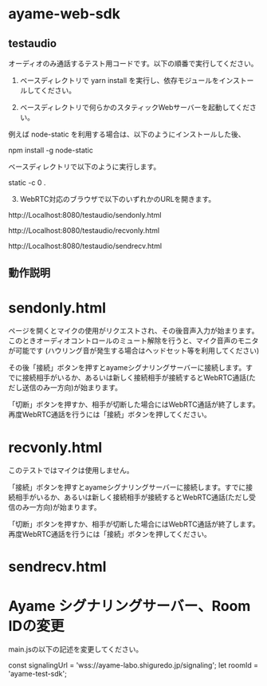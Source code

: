 # ayame-web-sdk

## testaudio

オーディオのみ通話するテスト用コードです。以下の順番で実行してください。

1. ベースディレクトリで yarn install を実行し、依存モジュールをインストールしてください。

2. ベースディレクトリで何らかのスタティックWebサーバーを起動してください。

例えば node-static を利用する場合は、以下のようにインストールした後、

npm install -g node-static

ベースディレクトリで以下のように実行します。

static -c 0 .

3. WebRTC対応のブラウザで以下のいずれかのURLを開きます。

http://Localhost:8080/testaudio/sendonly.html

http://Localhost:8080/testaudio/recvonly.html

http://Localhost:8080/testaudio/sendrecv.html

## 動作説明

# sendonly.html

ページを開くとマイクの使用がリクエストされ、その後音声入力が始まります。
このときオーディオコントロールのミュート解除を行うと、マイク音声のモニタが可能です (ハウリング音が発生する場合はヘッドセット等を利用してください)

その後「接続」ボタンを押すとayameシグナリングサーバーに接続します。すでに接続相手がいるか、あるいは新しく接続相手が接続するとWebRTC通話(ただし送信のみ一方向)が始まります。

「切断」ボタンを押すか、相手が切断した場合にはWebRTC通話が終了します。再度WebRTC通話を行うには「接続」ボタンを押してください。

# recvonly.html

このテストではマイクは使用しません。

「接続」ボタンを押すとayameシグナリングサーバーに接続します。すでに接続相手がいるか、あるいは新しく接続相手が接続するとWebRTC通話(ただし受信のみ一方向)が始まります。

「切断」ボタンを押すか、相手が切断した場合にはWebRTC通話が終了します。再度WebRTC通話を行うには「接続」ボタンを押してください。

# sendrecv.html


# Ayame シグナリングサーバー、Room IDの変更

main.jsの以下の記述を変更してください。

const signalingUrl = 'wss://ayame-labo.shiguredo.jp/signaling';
let roomId = 'ayame-test-sdk';

